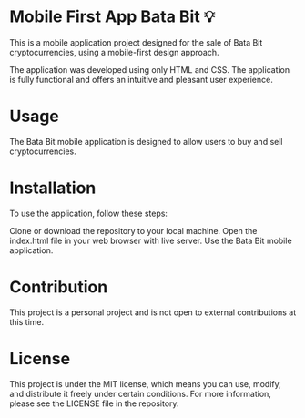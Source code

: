  # Mobile First App Bata Bit :bulb:
This is a mobile application project designed for the sale of Bata Bit cryptocurrencies, using a mobile-first design approach.

The application was developed using only HTML and CSS. The application is fully functional and offers an intuitive and pleasant user experience.

# Usage
The Bata Bit mobile application is designed to allow users to buy and sell cryptocurrencies. 

# Installation
To use the application, follow these steps:

Clone or download the repository to your local machine.
Open the index.html file in your web browser with live server.
Use the Bata Bit mobile application.
# Contribution
This project is a personal project and is not open to external contributions at this time.

# License
This project is under the MIT license, which means you can use, modify, and distribute it freely under certain conditions. For more information, please see the LICENSE file in the repository.
